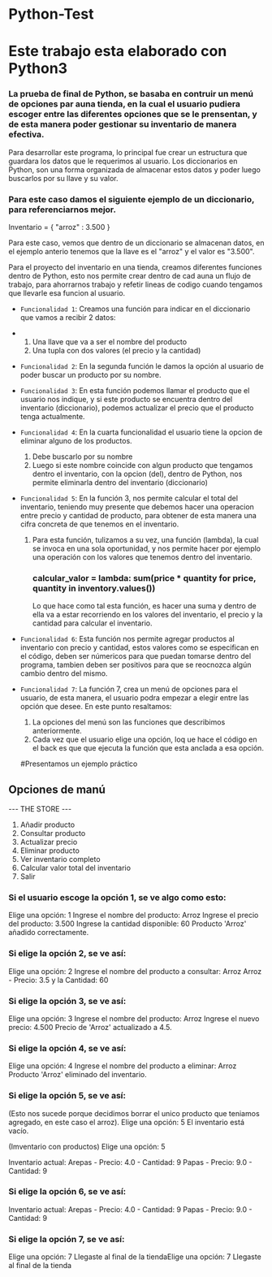 # Python-Test

# Este trabajo esta elaborado con Python3

### La prueba de final de Python, se basaba en contruir un menú de opciones par auna tienda, en la cual el usuario pudiera escoger entre las diferentes opciones que se le prensentan, y de esta manera poder gestionar su inventario de manera efectiva.

Para desarrollar este programa, lo principal fue crear un estructura que guardara los datos que le requerimos al usuario.
Los diccionarios en Python, son una forma organizada de almacenar estos datos y poder luego buscarlos por su llave y su valor.

### Para este caso damos el siguiente ejemplo de un diccionario, para referenciarnos mejor.
Inventario = {
  "arroz" : 3.500
}

Para este caso, vemos que dentro de un diccionario se almacenan datos, en el ejemplo anterio tenemos que la llave es el "arroz" y el valor es "3.500".

Para el proyecto del inventario en una tienda, creamos diferentes funciones dentro de Python, esto nos permite crear dentro de cad auna un flujo de trabajo, para ahorrarnos trabajo y refetir lineas de codigo cuando tengamos que llevarle esa funcion al usuario.


- `Funcionalidad 1`: Creamos una función para indicar en el diccionario que vamos a recibir 2 datos:
- 1. Una llave que va a ser el nombre del producto
  2. Una tupla con dos valores (el precio y la cantidad)
  
- `Funcionalidad 2`: En la segunda función le damos la opción al usuario de poder buscar un producto por su nombre.
  
- `Funcionalidad 3`: En esta función podemos llamar el producto que el usuario nos indique, y si este producto se encuentra dentro del inventario (diccionario), podemos actualizar el precio que el producto tenga actualmente.
- `Funcionalidad 4`: En la cuarta funcionalidad el usuario tiene la opcion de eliminar alguno de los productos.
  1. Debe buscarlo por su nombre
  2. Luego si este nombre coincide con algun producto que tengamos dentro el inventario, con la opcion (del), dentro de Python, nos permite eliminarla dentro del inventario (diccionario)
- `Funcionalidad 5`: En la función 3, nos permite calcular el total del inventario, teniendo muy presente que debemos hacer una operacion entre precio y cantidad de producto, para obtener de esta manera una cifra concreta de que tenemos en el inventario.
  1. Para esta función, tulizamos a su vez, una función (lambda), la cual se invoca en una sola oportunidad, y nos permite hacer por ejemplo una operación con los valores que tenemos dentro del inventario.
     ### calcular_valor = lambda: sum(price * quantity for price, quantity in inventory.values())
     Lo que hace como tal esta función, es hacer una suma y dentro de ella va a estar recorriendo en los valores del inventario, el precio y la cantidad para calcular el inventario.
- `Funcionalidad 6`: Esta función nos permite agregar productos al inventario con precio y cantidad, estos valores como se especifican en el código, deben ser númericos para que puedan tomarse dentro del programa, tambien deben ser positivos para que se reocnozca algún cambio dentro del mismo.

- `Funcionalidad 7`: La función 7, crea un menú de opciones para el usuario, de esta manera, el usuario podra empezar a elegir entre las opción que desee.
  En este punto resaltamos:
  1. La opciones del menú son las funciones que describimos anteriormente.
  2. Cada vez que el usuario elige una opción, loq ue hace el código en el back es que que ejecuta la función que esta anclada a esa opción.
 
  #Presentamos un ejemplo práctico

## Opciones de manú
  --- THE STORE ---
1. Añadir producto
2. Consultar producto
3. Actualizar precio
4. Eliminar producto
5. Ver inventario completo
6. Calcular valor total del inventario
7. Salir

### Si el usuario escoge la opción 1, se ve algo como esto:
Elige una opción: 1
Ingrese el nombre del producto: Arroz
Ingrese el precio del producto: 3.500
Ingrese la cantidad disponible: 60
Producto 'Arroz' añadido correctamente.

### Si elige la opción 2, se ve así:
Elige una opción: 2
Ingrese el nombre del producto a consultar: Arroz
Arroz - Precio: 3.5 y la Cantidad: 60

### Si elige la opción 3, se ve así:
Elige una opción: 3
Ingrese el nombre del producto: Arroz
Ingrese el nuevo precio: 4.500
Precio de 'Arroz' actualizado a 4.5.

### Si elige la opción 4, se ve así:
Elige una opción: 4
Ingrese el nombre del producto a eliminar: Arroz
Producto 'Arroz' eliminado del inventario.

### Si elige la opción 5, se ve así:
(Esto nos sucede porque decidimos borrar el unico producto que teniamos agregado, en este caso el arroz).
Elige una opción: 5
El inventario está vacío.

(Imventario con productos)
Elige una opción: 5

Inventario actual:
Arepas - Precio: 4.0 - Cantidad: 9
Papas - Precio: 9.0 - Cantidad: 9

### Si elige la opción 6, se ve así:
Inventario actual:
Arepas - Precio: 4.0 - Cantidad: 9
Papas - Precio: 9.0 - Cantidad: 9

### Si elige la opción 7, se ve así:
Elige una opción: 7
Llegaste al final de la tiendaElige una opción: 7
Llegaste al final de la tienda



